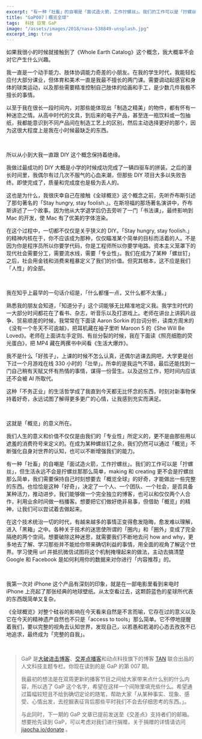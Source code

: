 ```yaml
---
excerpt: "有一种「社畜」的自嘲是「面试造火箭，工作拧螺丝」。我们的工作可以是「拧螺丝」，但生活永远不会是拧螺丝那那么简单，making 和 creating 更不会是拧螺丝那么简单，我们需要保持自己时刻想要去「概览全球」的好奇，才能做出一些完整的东西。也恰恰是这种「好奇」，决定了一个人、一个团队、一个社会，是否具备某种活力，推动进步。"
title: "GaP007丨概览全球"
tags:  科技 日常 GaP
image: "/assets/images/2018/nasa-538849-unsplash.jpg"
excerpt_img: true
---
```


如果我很小的时候就接触到了《Whole Earth Catalog》这个概念，我大概率不会对它产生什么兴趣。

我一直是一个动手能力、肢体协调能力奇差的小朋友。在我的学生时代，我能轻松应付大部分课业，但体育和美术一直是我最不擅长的两门课。需要调动起感官和身体的球类运动，以及那些需要精准控制自己肢体的绘画和手工，是少数几件我极不擅长的事情。

以至于我在很长一段时间内，对那些能体现出「制造之精美」的物件，都有怀有一种迷恋之情。从高中时代的文具，到后来的电子产品，甚至连一瓶饮料或一包抽纸，我都能意识到不同产品间在制造工艺上的区别，然后主动选择更好的那个，因为这很大程度上是我在小时候最缺乏的东西。

<br>

所以从小到大我一直跟 DIY 这个概念保持着绝缘。

我做过最成功的 DIY 大概是小学的时候成功完成了一辆四驱车的拼装。之后的漫长时间里，我偶尔有过几次不服气的心血来潮，但那些 DIY 项目大多以失败告终。即使完成了，质量和完成度也是极为丢人的。

这也是为什么，我很庆幸自己在接触《全球概览》这个概念之前，先听乔布斯引述了那句著名的「Stay hungry, stay foolish.」。在斯坦福的那场著名演讲中，乔布斯讲述了一个故事。因为他从大学退学后仍去旁听了一门「书法课」，最终影响到 Mac 的开发，使 Mac 有了优美的字体渲染。

在这个过程中，一切都不仅仅是关乎狭义的 DIY。「Stay hungry, stay foolish.」的精神内核在于，你不应该成为那种，仅仅瞄准某个简单的目标而活着的人。不是因为你是程序员所以你要学代码，你是工程师所以你要学电路。资本主义笼罩下的现代社会需要分工，需要流水线，需要「专业性」。我们在成为了某种「螺丝钉」之后，社会用金钱和消费来粗暴定义了我们的价值。但究其根本，这不应是我们「人性」的全部。

<br>

我在知乎上最早的一句话介绍是，「什么都懂一点，又什么都不太懂。」

熟悉我的朋友会知道，「知道分子」这个词能够无比精准地定义我。我学生时代的一大部分时间都花在了看书、杂志，听音乐以及打游戏上。老师在讲台上讲鸦片战争、贸易顺差的时候，我常常在下面读 Aaron Sorkin 的台词分析，读南方周末的《没有一个冬天不可逾越》，把耳机藏在袖子里听 Maroon 5 的《She Will Be Loved》。老师在上面讲左手定则、有丝分裂的时候，我在下面读《照亮细胞的荧光蛋白》，把 MP4 藏在两摞书中间看《生活大爆炸》。

我不是什么「好孩子」，上课的时候不怎么认真，还偶尔逃课去网吧，大学更是创下过一个月游戏在线 330 小时的「壮举」。所幸的是我运气不错，最后还能找到一门自己稍有天赋又怀有热情的事情，谋得一份营生。以及这份工作，短时间内应该还不会被 AI 所取代。

这种「不务正业」的生活哲学成了我直到今天都无比怀念的东西，时刻对新事物保持着好奇，永远试图了解得更多更广的心情，让我感到充实而满足。

<br>

这就是「概览」的意义所在。

我们人生的意义和价值不仅仅是由我们的「专业性」所定义的，更不是由那些用以遮羞的消费符号来定义的。在成为某种螺丝钉之余，我们仍然可以通过「概览」不断强化自身对世界的认知，也可以不断增强我们的能力。

有一种「社畜」的自嘲是「面试造火箭，工作拧螺丝」。我们的工作可以是「拧螺丝」，但生活永远不会是拧螺丝那那么简单，making 和 creating 更不会是拧螺丝那么简单，我们需要保持自己时刻想要去「概览全球」的好奇，才能做出一些完整的东西。也恰恰是这种「好奇」，决定了一个人、一个团队、一个社会，是否具备某种活力，推动进步。我们能够做一个完全独立的博客，也可以和仅仅两个人合作，利用业余时间做一档播客。想要把它们做好绝非易事，但借助「概览」的精神，让我们可以尝试着去做起来。

在这个技术统治一切的时代，有越来越多的事情正变得愈发隐晦，愈发难以理解，进入「黑箱」之中。各种关于技术的迷思使所谓的「圈内」和「圈外」变成了完全隔绝的两个空间。想要破除这种迷思，就需要我们不断地去问 how and why，更多地去了解、学习那些并不能给你带来确切利益的事情，用全面的视角了解这个世界。学习使用 url 并抵抗微信试图将这个机制掩埋起来的做法，主动去搞清楚 Google 和 Facebook 是如何利用你的数据来对你进行「内容推荐」的。

<br>

我第一次对 iPhone 这个产品有深刻的印象，就是在一部电影里看到来电时 iPhone 上亮起了那张经典的地球壁纸。从太空看过去，这颗蔚蓝色的星球所代表的东西既简单又复杂。

《全球概览》对整个硅谷的影响在今天看来自然是不言而喻，它存在过的意义以及它在今天的精神遗产自然也不只是「access to tools」那么简单。它不停地提醒着我们，要以完整的视角去认知世界，发现自己，以若愚和若渴的心态去孜孜不已地追求，最终成为「完整的自我」。

<br>

> GaP 是[大破进击博客](https://jesor.me/about)、[交差点播客](https://jiaocha.io/about)和动点科技旗下的博客 [TAN](https://tan.today/about/) 联合出品的人文科技主题专栏。你现在读到的是 GaP 的第 007 期。
>
>我最初的想法是在双周更新的播客节目之间给大家带来点什么别的什么内容，所以选了 GaP 这个名字，希望在这样一个间隙里填充些什么。希望通过篇幅较短且不给到确切定论的随笔，帮助大家「从某种事实、现象、感受、心情出发，去挖掘表征背后那些平时我们不会去仔细思考的东西。」。
>
>与此同时，下一期的 GaP 文章已提前发送至《交差点》支持者们的邮箱。想要抢先读到 GaP，可以考虑对我们进行捐赠，关于捐赠的详情请访问 [jiaocha.io/donate](https://jiaocha.io/donate) 。
